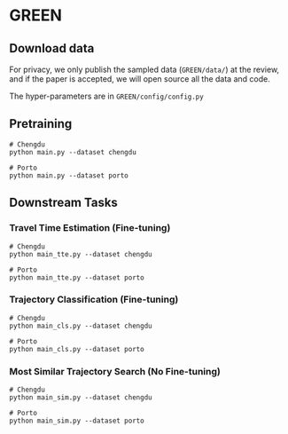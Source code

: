 # GREEN

## Download data
For privacy, we only publish the sampled data (`GREEN/data/`) at the review, and if the paper is accepted, we will open source all the data and code.


The hyper-parameters are in `GREEN/config/config.py`

## Pretraining

```
# Chengdu
python main.py --dataset chengdu

# Porto
python main.py --dataset porto 
```

## Downstream Tasks

### Travel Time Estimation (Fine-tuning)
```
# Chengdu
python main_tte.py --dataset chengdu

# Porto
python main_tte.py --dataset porto 
```

### Trajectory Classification (Fine-tuning)
```
# Chengdu
python main_cls.py --dataset chengdu

# Porto
python main_cls.py --dataset porto 
```

### Most Similar Trajectory Search (No Fine-tuning)
```
# Chengdu
python main_sim.py --dataset chengdu

# Porto
python main_sim.py --dataset porto 
```
